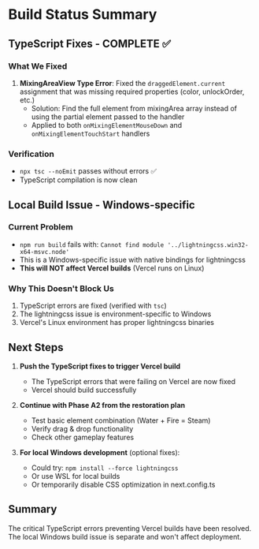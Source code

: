 # Build Status Summary

## TypeScript Fixes - COMPLETE ✅

### What We Fixed
1. **MixingAreaView Type Error**: Fixed the `draggedElement.current` assignment that was missing required properties (color, unlockOrder, etc.)
   - Solution: Find the full element from mixingArea array instead of using the partial element passed to the handler
   - Applied to both `onMixingElementMouseDown` and `onMixingElementTouchStart` handlers

### Verification
- `npx tsc --noEmit` passes without errors ✅
- TypeScript compilation is now clean

## Local Build Issue - Windows-specific

### Current Problem
- `npm run build` fails with: `Cannot find module '../lightningcss.win32-x64-msvc.node'`
- This is a Windows-specific issue with native bindings for lightningcss
- **This will NOT affect Vercel builds** (Vercel runs on Linux)

### Why This Doesn't Block Us
1. TypeScript errors are fixed (verified with `tsc`)
2. The lightningcss issue is environment-specific to Windows
3. Vercel's Linux environment has proper lightningcss binaries

## Next Steps

1. **Push the TypeScript fixes to trigger Vercel build**
   - The TypeScript errors that were failing on Vercel are now fixed
   - Vercel should build successfully

2. **Continue with Phase A2 from the restoration plan**
   - Test basic element combination (Water + Fire = Steam)
   - Verify drag & drop functionality
   - Check other gameplay features

3. **For local Windows development** (optional fixes):
   - Could try: `npm install --force lightningcss`
   - Or use WSL for local builds
   - Or temporarily disable CSS optimization in next.config.ts

## Summary
The critical TypeScript errors preventing Vercel builds have been resolved. The local Windows build issue is separate and won't affect deployment.
